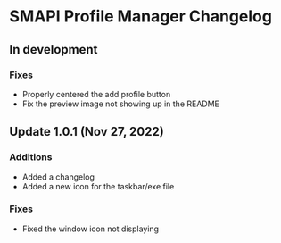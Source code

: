 # SMAPI Profile Manager Changelog

## In development

### Fixes
 - Properly centered the add profile button
 - Fix the preview image not showing up in the README

## Update 1.0.1 (Nov 27, 2022)

### Additions
 - Added a changelog
 - Added a new icon for the taskbar/exe file

### Fixes
 - Fixed the window icon not displaying